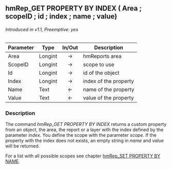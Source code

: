 ## hmRep_GET PROPERTY BY INDEX ( Area ; scopeID ; id ; index ; name ; value)
###### Introduced in v1.1, Preemptive: yes

|Parameter|Type|In/Out|Description
|---|---|:---:|---
|Area|Longint|→|hmReports area
|ScopeID|Longint|→|scope to use
|Id|Longint|→|id of the object
|Index|Longint|→|index of the property
|Name|Text|←|name of the property
|Value|Text|←|value of the property

### Description
The command *hmRep_GET PROPERTY BY INDEX* returns a custom property from an object, the area, the report or a layer with the index defined by the parameter *index*. You define the scope with the parameter *scope*. If the property with the index does not exists, an empty string in *name* and *value* will be returned.

For a list with all possible scopes see chapter [hmRep_SET PROPERTY BY NAME](hmRep_SetPropertyByName.md).

